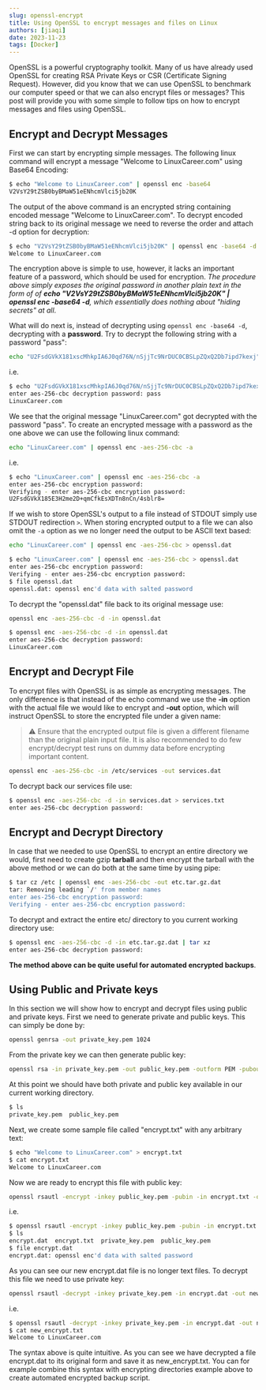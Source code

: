 ```yaml
---
slug: openssl-encrypt
title: Using OpenSSL to encrypt messages and files on Linux
authors: [jiaqi]
date: 2023-11-23
tags: [Docker]
---
```


OpenSSL is a powerful cryptography toolkit. Many of us have already used OpenSSL for creating RSA Private Keys or CSR
(Certificate Signing Request). However, did you know that we can use OpenSSL to benchmark our computer speed or that we
can also encrypt files or messages? This post will provide you with some simple to follow tips on how to encrypt
messages and files using OpenSSL.

Encrypt and Decrypt Messages
----------------------------

First we can start by encrypting simple messages. The following linux command will encrypt a message "Welcome to
LinuxCareer.com" using Base64 Encoding:

```bash
$ echo "Welcome to LinuxCareer.com" | openssl enc -base64
V2VsY29tZSB0byBMaW51eENhcmVlci5jb20K
```

The output of the above command is an encrypted string containing encoded message "Welcome to LinuxCareer.com". To
decrypt encoded string back to its original message we need to reverse the order and attach -d option for decryption:

```bash
$ echo "V2VsY29tZSB0byBMaW51eENhcmVlci5jb20K" | openssl enc -base64 -d
Welcome to LinuxCareer.com
```

The encryption above is simple to use, however, it lacks an important feature of a password, which should be used for
encryption. _The procedure above simply exposes the original password in another plain text in the form of of
**echo "V2VsY29tZSB0byBMaW51eENhcmVlci5jb20K" | openssl enc -base64 -d**, which essentially does nothing about "hiding
secrets" at all_.

What will do next is, instead of decrypting using `openssl enc -base64 -d`, decrypting with a **password**. Try to
decrypt the following string with a password "pass":

```bash
echo "U2FsdGVkX181xscMhkpIA6J0qd76N/nSjjTc9NrDUC0CBSLpZQxQ2Db7ipd7kexj" | openssl enc -aes-256-cbc -d -a
```

i.e.

```bash
$ echo "U2FsdGVkX181xscMhkpIA6J0qd76N/nSjjTc9NrDUC0CBSLpZQxQ2Db7ipd7kexj" | openssl enc -aes-256-cbc -d -a
enter aes-256-cbc decryption password: pass
LinuxCareer.com
```

We see that the original message "LinuxCareer.com" got decrypted with the password "pass". To create an encrypted
message with a password as the one above we can use the following linux command:

```bash
echo "LinuxCareer.com" | openssl enc -aes-256-cbc -a
```

i.e.

```bash
$ echo "LinuxCareer.com" | openssl enc -aes-256-cbc -a
enter aes-256-cbc encryption password:
Verifying - enter aes-256-cbc encryption password:
U2FsdGVkX185E3H2me2D+qmCfkEsXDTn8nCn/4sblr8=
```

If we wish to store OpenSSL's output to a file instead of STDOUT simply use STDOUT redirection `>`. When storing
encrypted output to a file we can also omit the `-a` option as we no longer need the output to be ASCII text based:

```bash
echo "LinuxCareer.com" | openssl enc -aes-256-cbc > openssl.dat
```

```bash
$ echo "LinuxCareer.com" | openssl enc -aes-256-cbc > openssl.dat
enter aes-256-cbc encryption password:
Verifying - enter aes-256-cbc encryption password:
$ file openssl.dat 
openssl.dat: openssl enc'd data with salted password
```

To decrypt the "openssl.dat" file back to its original message use:

```bash
openssl enc -aes-256-cbc -d -in openssl.dat 
```

```bash
$ openssl enc -aes-256-cbc -d -in openssl.dat 
enter aes-256-cbc decryption password:
LinuxCareer.com
```

Encrypt and Decrypt File
------------------------

To encrypt files with OpenSSL is as simple as encrypting messages. The only difference is that instead of the echo
command we use the **-in** option with the actual file we would like to encrypt and **-out** option, which will instruct
OpenSSL to store the encrypted file under a given name:

> ⚠️ Ensure that the encrypted output file is given a different filename than the original plain input file. It is also
> recommended to do few encrypt/decrypt test runs on dummy data before encrypting important content.

```bash
openssl enc -aes-256-cbc -in /etc/services -out services.dat
```

To decrypt back our services file use:

```bash
$ openssl enc -aes-256-cbc -d -in services.dat > services.txt
enter aes-256-cbc decryption password:
```

Encrypt and Decrypt Directory
-----------------------------

In case that we needed to use OpenSSL to encrypt an entire directory we would, first need to create gzip **tarball** and
then encrypt the tarball with the above method or we can do both at the same time by using pipe:

```bash
$ tar cz /etc | openssl enc -aes-256-cbc -out etc.tar.gz.dat
tar: Removing leading `/' from member names
enter aes-256-cbc encryption password:
Verifying - enter aes-256-cbc encryption password:
```

To decrypt and extract the entire etc/ directory to you current working directory use:

```bash
$ openssl enc -aes-256-cbc -d -in etc.tar.gz.dat | tar xz
enter aes-256-cbc decryption password:
```

**The method above can be quite useful for automated encrypted backups**.

Using Public and Private keys
-----------------------------

In this section we will show how to encrypt and decrypt files using public and private keys. First we need to generate
private and public keys. This can simply be done by:

```bash
openssl genrsa -out private_key.pem 1024
```

From the private key we can then generate public key:

```bash
openssl rsa -in private_key.pem -out public_key.pem -outform PEM -pubout
```

At this point we should have both private and public key available in our current working directory.

```bash
$ ls
private_key.pem  public_key.pem
```

Next, we create some sample file called "encrypt.txt" with any arbitrary text:

```bash
$ echo "Welcome to LinuxCareer.com" > encrypt.txt
$ cat encrypt.txt 
Welcome to LinuxCareer.com
```

Now we are ready to encrypt this file with public key:

```bash
openssl rsautl -encrypt -inkey public_key.pem -pubin -in encrypt.txt -out encrypt.dat 
```

i.e.

```bash
$ openssl rsautl -encrypt -inkey public_key.pem -pubin -in encrypt.txt -out encrypt.dat 
$ ls
encrypt.dat  encrypt.txt  private_key.pem  public_key.pem
$ file encrypt.dat 
encrypt.dat: openssl enc'd data with salted password
```

As you can see our new encrypt.dat file is no longer text files. To decrypt this file we need to use private key:

```bash
openssl rsautl -decrypt -inkey private_key.pem -in encrypt.dat -out new_encrypt.txt
```

i.e.

```bash
$ openssl rsautl -decrypt -inkey private_key.pem -in encrypt.dat -out new_encrypt.txt
$ cat new_encrypt.txt
Welcome to LinuxCareer.com
```

The syntax above is quite intuitive. As you can see we have decrypted a file encrypt.dat to its original form and save
it as new_encrypt.txt. You can for example combine this syntax with encrypting directories example above to create
automated encrypted backup script.
